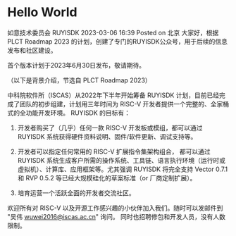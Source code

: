 # Hello World

如意技术委员会  RUYISDK  2023-03-06 16:39 Posted on 北京
大家好，根据 PLCT Roadmap 2023 的计划，创建了专门的RUYISDK公众号，用于后续的信息发布和社区建设。

首个版本计划于2023年6月30日发布，敬请期待。



（以下是背景介绍，节选自 PLCT Roadmap 2023）

中科院软件所（ISCAS）从2022年下半年开始筹备 RUYISDK 计划，目前已经完成了团队的初步组建，计划用三年时间为 RISC-V 开发者提供一个完整的、全家桶式的全功能开发环境。 RUYISDK 的目标有：

1. 开发者购买了（几乎）任何一款 RISC-V 开发板或模组，都可以通过 RUYISDK 系统获得硬件资料说明、固件/软件更新、调试支持等。

2. 开发者可以指定任何常用的 RISC-V 扩展指令集架构组合， 都可以通过 RUYISDK 系统生成客户所需的操作系统、工具链、语言执行环境（运行时或虚拟机）、计算库、应用框架等。尤其强调 RUYISDK 将完全支持 Vector 0.7.1 和 RVP 0.5.2 等已经大规模硅化的草案标准（or 厂商定制扩展）。

3. 培育运营一个活跃全面的开发者交流社区。



欢迎所有对 RISC-V 以及开源工作感兴趣的小伙伴加入我们。随时可以发邮件到 "吴伟 <wuwei2016@iscas.ac.cn>" 询问。 同时也招聘修包和开发人员，没有人数限制。
